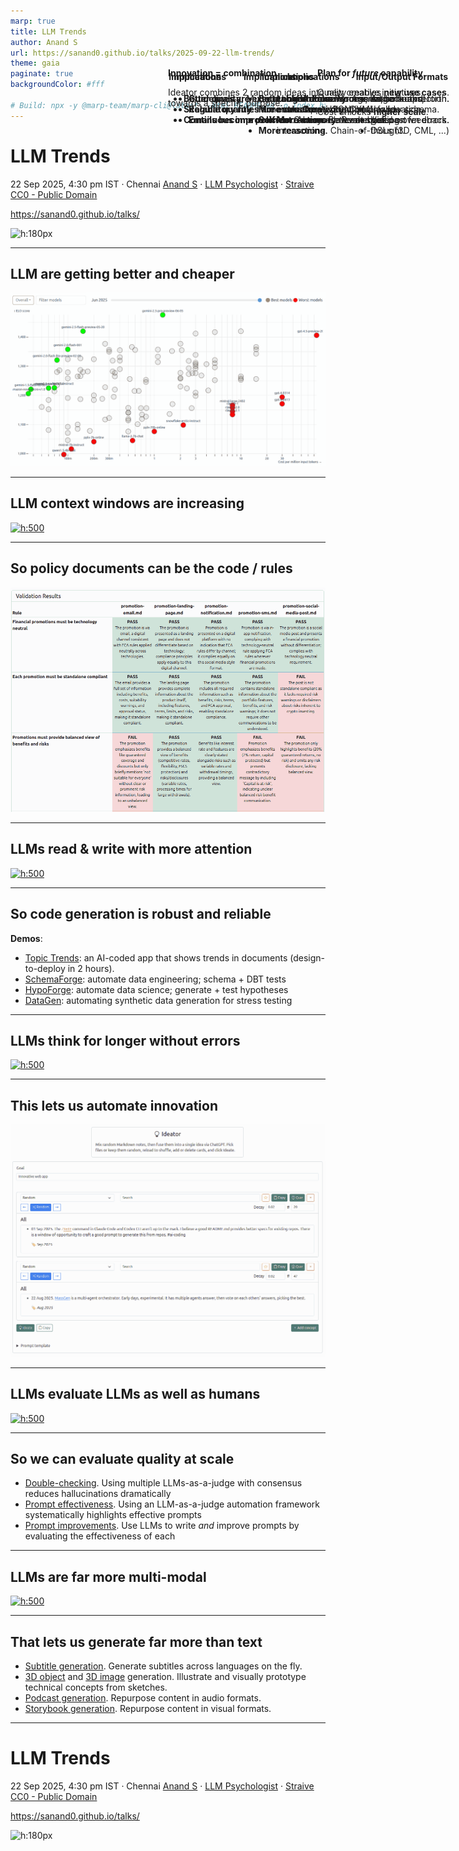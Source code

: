 ```yaml
---
marp: true
title: LLM Trends
author: Anand S
url: https://sanand0.github.io/talks/2025-09-22-llm-trends/
theme: gaia
paginate: true
backgroundColor: #fff

# Build: npx -y @marp-team/marp-cli@latest --html README.md -o index.html
---
```


<style>
  aside {
    position: absolute;
    top: 150px;
    right: 30px;
    max-width: 500px;
  }

</style>

# LLM Trends

22 Sep 2025, 4:30 pm IST · Chennai
[Anand S](https://s-anand.net/) · [LLM Psychologist](https://www.linkedin.com/in/sanand0/) · [Straive](https://straive.com/)
[CC0 - Public Domain](https://creativecommons.org/publicdomain/zero/1.0/)

https://sanand0.github.io/talks/

![h:180px](https://api.qrserver.com/v1/create-qr-code/?size=150x150&data=https://sanand0.github.io/talks/2025-09-22-llm-trends/)

---

## LLM are getting better **and** cheaper

[![h:475](../2025-07-13-goodbye-mba-hello-ai/pricing.webp)](https://sanand0.github.io/llmpricing/)

<aside style="max-width:300px" data-marpit-fragment>

**Plan for _future_ capability**.

Quality enables **new use cases**.

Cost unlocks **higher scale**.

</aside>

---

## LLM context windows are increasing

[![h:500](https://cdn.prod.website-files.com/66efe12cea125ae2bb1471da/680a244002ab2f063f3a9108_llm_context_window_evolution.png)](https://www.meibel.ai/post/understanding-the-impact-of-increasing-llm-context-windows)

<aside style="max-width:300px" data-marpit-fragment>

#### Implications

- **Longer docs**. Process entire books, manuals.
- **More memory**. Remember past interactions.

</aside>

---

## So policy documents can **be** the code / rules

[![h:500](policy-as-code.webp)](https://sanand0.github.io/policyascode/)

<aside style="max-width:450px" data-marpit-fragment>

#### Implications

- **Guidelines are executable checks**. No manual back-and-forth.
- **Regulatory rules are evals**. Apply directly.
- **Emails become policies**. Common law emerges.

</aside>

---

## LLMs read & write with more attention

[![h:500](https://images.ctfassets.net/kftzwdyauwt9/2oTJ2p3iGsEPnBrYeNhxbb/9d14d937dc6004da8a49561af01b6781/OpenAI-MRCR_accuracy_2needle_Lightmode.svg)](https://openai.com/index/gpt-4-1/)

<aside style="max-width:600px" data-marpit-fragment>

#### Implications

- **Better code**. Fewer errors, longer output.
- **More structure**. JSON, XML follow schema.
- **Self-correction**. Better at spotting own errors.
- **More reasoning**. Chain-of-thought.

</aside>

---

## So **code generation** is robust and reliable

**Demos**:

- [Topic Trends](https://sanand0.github.io/topictrends/): an AI-coded app that shows trends in documents (design-to-deploy in 2 hours).
- [SchemaForge](https://prudhvi1709.github.io/schemaforge/): automate data engineering; schema + DBT tests
- [HypoForge](https://sanand0.github.io/hypoforge/): automate data science; generate + test hypotheses
- [DataGen](https://nitin399-maker.github.io/datagen/): automating synthetic data generation for stress testing

---

## LLMs think for longer without errors

[![h:500](https://res.cloudinary.com/lesswrong-2-0/image/upload/f_auto,q_auto/v1/mirroredImages/deesrjitvXM4xYGZd/e6bm1rfz9dazzub1lupj)](https://www.lesswrong.com/posts/deesrjitvXM4xYGZd/metr-measuring-ai-ability-to-complete-long-tasks)

<aside style="max-width:300px" data-marpit-fragment>

#### Implications

- **Autonomy**. Agents, self-correction.
- **Creativity**. Complex ideation.

</aside>

---

## This lets us automate **innovation**

[![h:500](ideator.webp)](https://tools.s-anand.net/ideator/)

<aside style="max-width:450px" data-marpit-fragment>

**Innovation = combination**.

Ideator combines 2 random ideas into new creative initiatives towards a specific purpose.

</aside>

---

## LLMs evaluate LLMs as well as humans

[![h:500](https://miro.medium.com/v2/resize:fit:720/format:webp/1*7s9ESqBz4pJaP1_r4bahlA.png)](https://medium.com/@techsachin/replacing-judges-with-juries-llm-generation-evaluations-with-panel-of-llm-evaluators-d1e77dfb521e)

<aside style="max-width:500px" data-marpit-fragment>

#### Implications

- **Better quality**. Multiple LLMs reduce errors.
- **Scalable quality**. Humans assess exceptions.
- **Continuous improvement**. Always-on evals based on feedback.

</aside>

---

## So we can evaluate quality at scale

- [Double-checking](https://sanand0.github.io/llmevals/double-checking/). Using multiple LLMs-as-a-judge with consensus reduces hallucinations dramatically
- [Prompt effectiveness](https://sanand0.github.io/llmevals/emotion-prompts/). Using an LLM-as-a-judge automation framework systematically highlights effective prompts
- [Prompt improvements](https://sanand0.github.io/promptevals/). Use LLMs to write _and_ improve prompts by evaluating the effectiveness of each

---

## LLMs are far more multi-modal

[![h:500](https://epoch.ai/assets/images/posts/2023/how-predictable-is-language-model-benchmark-performance/egraphs/mmlu.png)](https://epoch.ai/blog/how-predictable-is-language-model-benchmark-performance)

<aside style="max-width:350px" data-marpit-fragment>

#### Input/Output Formats

- Audio
- Image
- Video
- DSLs (3D, CML, ...)

</aside>

---

## That lets us generate far more than text

- [Subtitle generation](https://prudhvi1709.github.io/subtitlegen/). Generate subtitles across languages on the fly.
- [3D object](https://nitin399-maker.github.io/3dobjectgen/) and [3D image](https://nitin399-maker.github.io/3dimagegen/) generation. Illustrate and visually prototype technical concepts from sketches.
- [Podcast generation](https://tools.s-anand.net/podcast/). Repurpose content in audio formats.
- [Storybook generation](https://tools.s-anand.net/picbook/). Repurpose content in visual formats.

<!--

Additional demos

  - Personagen: Synthetic customer persona creation + surveying.

-->

---

# LLM Trends

22 Sep 2025, 4:30 pm IST · Chennai
[Anand S](https://s-anand.net/) · [LLM Psychologist](https://www.linkedin.com/in/sanand0/) · [Straive](https://straive.com/)
[CC0 - Public Domain](https://creativecommons.org/publicdomain/zero/1.0/)

https://sanand0.github.io/talks/

![h:180px](https://api.qrserver.com/v1/create-qr-code/?size=150x150&data=https://sanand0.github.io/talks/2025-09-22-llm-trends/)

